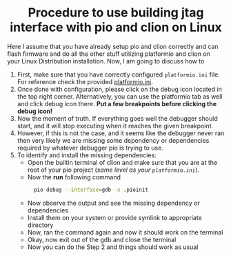 <h1 align="center">Procedure to use building jtag interface with pio and clion on Linux</h1>

Here I assume that you have already setup pio and clion correctly and can flash firmware 
and do all the other stuff utilizing platformio and clion on your Linux Distribution installation.
Now, I am going to discuss how to

1. First, make sure that you have correctly configured
   `platformio.ini` file. For reference check the provided [platformio.ini](platformio.ini).
2. Once done with configuration, please click on the debug icon
   located in the top right corner.
   Alternatively, you can use the platformio tab as well and click debug icon there.
   **Put a few breakpoints before clicking the debug icon!**
3. Now the moment of truth. If everything goes well the debugger
   should start, and it will stop executing when it reaches the given breakpoint.
4. However, if this is not the case, and it seems like the debugger
   never ran then very likely
   we are missing some dependency or dependencies required by whatever debugger pio
   is trying to use.
5. To identify and install the missing dependencies:
    * Open the builtin terminal of clion and make sure that you are
      at the root of your pio project (*same level as your `platformio.ini`*).
    * Now the **run** following command
      ```bash
        pio debug --interface=gdb -x .pioinit
      ```
    * Now observe the output and see the missing dependency or dependencies
    * Install them on your system or provide symlink to appropriate directory
    * Now, ran the command again and now it should work on the terminal
    * Okay, now exit out of the gdb and close the terminal
    * Now you can do the Step 2 and things should work as usual

